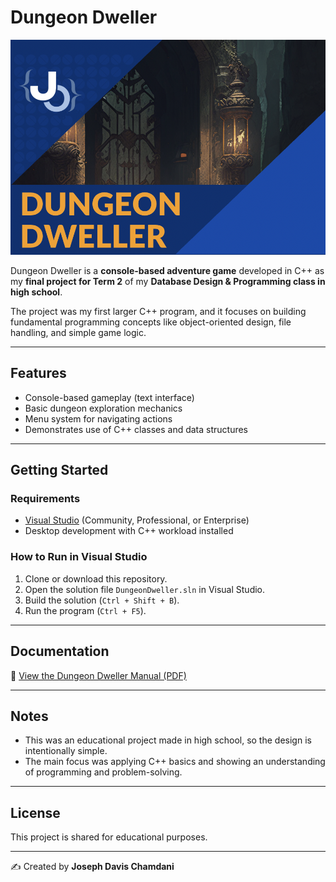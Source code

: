 # Dungeon Dweller  

![Dungeon Dweller Cover](cover.png)  

Dungeon Dweller is a **console-based adventure game** developed in C++ as my **final project for Term 2** of my **Database Design & Programming class in high school**.  

The project was my first larger C++ program, and it focuses on building fundamental programming concepts like object-oriented design, file handling, and simple game logic.  

---

## Features  
- Console-based gameplay (text interface)  
- Basic dungeon exploration mechanics  
- Menu system for navigating actions  
- Demonstrates use of C++ classes and data structures  

---

## Getting Started  

### Requirements  
- [Visual Studio](https://visualstudio.microsoft.com/) (Community, Professional, or Enterprise)  
- Desktop development with C++ workload installed  

### How to Run in Visual Studio  
1. Clone or download this repository.  
2. Open the solution file `DungeonDweller.sln` in Visual Studio.  
3. Build the solution (`Ctrl + Shift + B`).  
4. Run the program (`Ctrl + F5`).  

---

## Documentation  

📖 [View the Dungeon Dweller Manual (PDF)](Dungeon-Dweller-Manual-Joseph-Davis-Chamdani-10K.pdf)  

---

## Notes  
- This was an educational project made in high school, so the design is intentionally simple.  
- The main focus was applying C++ basics and showing an understanding of programming and problem-solving.  

---

## License  
This project is shared for educational purposes.  

---

✍️ Created by **Joseph Davis Chamdani**  

